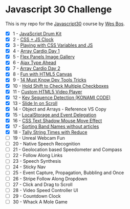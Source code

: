 # Javascript 30 Challenge
This is my repo for the [Javascript30](https://javascript30.com/) course by [Wes Bos](https://github.com/wesbos).

- [x] 1 - [JavaScript Drum Kit](https://github.com/forral/javascript30-challenge/tree/master/01-js-drum-kit)
- [x] 2 - [CSS + JS Clock](https://github.com/forral/javascript30-challenge/tree/master/02-css-js-clock)
- [x] 3 - [Playing with CSS Variables and JS](https://github.com/forral/javascript30-challenge/tree/master/03-playing-css-variables-js)
- [x] 4 - [Array Cardio Day 1](https://github.com/forral/javascript30-challenge/tree/master/04-array-cardio-day-1)
- [x] 5 - [Flex Panels Image Gallery](https://github.com/forral/javascript30-challenge/blob/master/05-flex-panels-image-gallery/index.html)
- [x] 6 - [Ajax Type Ahead](https://github.com/forral/javascript30-challenge/tree/master/06-ajax-type-ahead)
- [x] 7 - [Array Cardio Day 2](https://github.com/forral/javascript30-challenge/tree/master/07-array-cardio-day-2)
- [x] 8 - [Fun with HTML5 Canvas](https://github.com/forral/javascript30-challenge/tree/master/08-fun-with-html5-canvas)
- [x] 9 - [14 Must Know Dev Tools Tricks](https://github.com/forral/javascript30-challenge/tree/master/09-14-must-know-dev-tools-tricks)
- [x] 10 - [Hold Shift to Check Multiple Checkboxes](https://github.com/forral/javascript30-challenge/tree/master/10-hold-shift-to-check-multiple-checkboxes)
- [x] 11 - [Custom HTML5 Video Player](https://github.com/forral/javascript30-challenge/tree/master/11-custom-html5-video-player)
- [x] 12 - [Key Sequence Detection (KONAMI CODE)](https://github.com/forral/javascript30-challenge/tree/master/12-key-sequence-detection)
- [x] 13 - [Slide In on Scroll](https://github.com/forral/javascript30-challenge/tree/master/13-slide-in-on-scroll)
- [x] 14 - Object and Arrays - Reference VS Copy
- [x] 15 - [LocalStorage and Event Delegation](https://github.com/forral/javascript30-challenge/tree/master/15-localstorage-and-event-delegation)
- [x] 16 - [CSS Text Shadow Mouse Move Effect](https://github.com/forral/javascript30-challenge/tree/master/16-mouse-move-shadow)
- [x] 17 - [Sorting Band Names without articles](https://github.com/forral/javascript30-challenge/tree/master/17-sort-without-articles)
- [x] 18 - [Tally String Times with Reduce](https://github.com/forral/javascript30-challenge/tree/master/18-tally-string-times-with-reduce)
- [ ] 19 - Unreal Webcam Fun
- [ ] 20 - Native Speech Recognition
- [ ] 21 - Geolocation based Speedometer and Compass
- [ ] 22 - Follow Along Links
- [ ] 23 - Speech Synthesis
- [ ] 24 - Sticky Nav
- [ ] 25 - Event Capture, Propagation, Bubbling and Once
- [ ] 26 - Stripe Follow Along Dropdown
- [ ] 27 - Click and Drag to Scroll
- [ ] 28 - Video Speed Controller UI
- [ ] 29 - Countdown Clock
- [ ] 30 - Whack A Mole Game